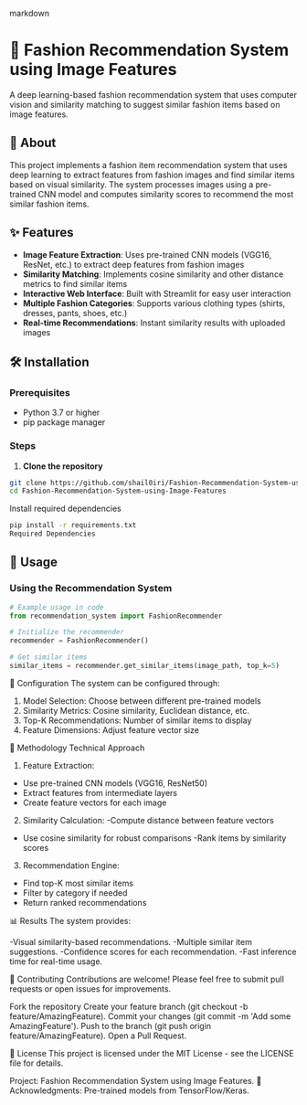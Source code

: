 markdown
# 👗 Fashion Recommendation System using Image Features

A deep learning-based fashion recommendation system that uses computer vision and similarity matching to suggest similar fashion items based on image features.

## 📖 About

This project implements a fashion item recommendation system that uses deep learning to extract features from fashion images and find similar items based on visual similarity. The system processes images using a pre-trained CNN model and computes similarity scores to recommend the most similar fashion items.

## ✨ Features

- **Image Feature Extraction**: Uses pre-trained CNN models (VGG16, ResNet, etc.) to extract deep features from fashion images
- **Similarity Matching**: Implements cosine similarity and other distance metrics to find similar items
- **Interactive Web Interface**: Built with Streamlit for easy user interaction
- **Multiple Fashion Categories**: Supports various clothing types (shirts, dresses, pants, shoes, etc.)
- **Real-time Recommendations**: Instant similarity results with uploaded images

## 🛠️ Installation

### Prerequisites
- Python 3.7 or higher
- pip package manager

### Steps

1. **Clone the repository**
```bash
git clone https://github.com/shail0iri/Fashion-Recommendation-System-using-Image-Features.git
cd Fashion-Recommendation-System-using-Image-Features
```

Install required dependencies
```bash
pip install -r requirements.txt
Required Dependencies
```

## 🚀 Usage

### Using the Recommendation System

```python
# Example usage in code
from recommendation_system import FashionRecommender

# Initialize the recommender
recommender = FashionRecommender()

# Get similar items
similar_items = recommender.get_similar_items(image_path, top_k=5)
```

🔧 Configuration
The system can be configured through:

1. Model Selection: Choose between different pre-trained models
2. Similarity Metrics: Cosine similarity, Euclidean distance, etc.
3. Top-K Recommendations: Number of similar items to display
4. Feature Dimensions: Adjust feature vector size

🧠 Methodology
Technical Approach
1. Feature Extraction:
  - Use pre-trained CNN models (VGG16, ResNet50)
  - Extract features from intermediate layers
  - Create feature vectors for each image

2. Similarity Calculation:
   -Compute distance between feature vectors
  - Use cosine similarity for robust comparisons
   -Rank items by similarity scores

3. Recommendation Engine:
  - Find top-K most similar items
  - Filter by category if needed
  - Return ranked recommendations

📊 Results
The system provides:

-Visual similarity-based recommendations.
-Multiple similar item suggestions.
-Confidence scores for each recommendation.
-Fast inference time for real-time usage.

🤝 Contributing
Contributions are welcome! Please feel free to submit pull requests or open issues for improvements.

Fork the repository
Create your feature branch (git checkout -b feature/AmazingFeature).
Commit your changes (git commit -m 'Add some AmazingFeature').
Push to the branch (git push origin feature/AmazingFeature).
Open a Pull Request.

📝 License
This project is licensed under the MIT License - see the LICENSE file for details.

Project: Fashion Recommendation System using Image Features.
🙏 Acknowledgments:
Pre-trained models from TensorFlow/Keras.







